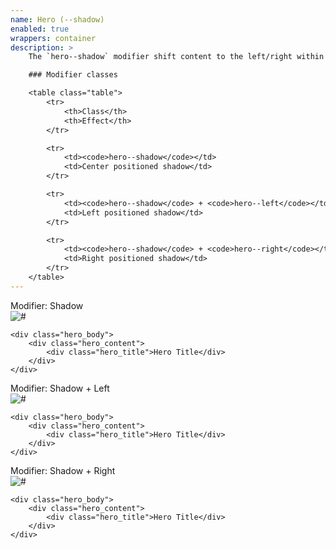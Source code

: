 ```yaml
---
name: Hero (--shadow)
enabled: true
wrappers: container
description: >
    The `hero--shadow` modifier shift content to the left/right within the `hero` component.

    ### Modifier classes

    <table class="table">
        <tr>
            <th>Class</th>
            <th>Effect</th>
        </tr>

        <tr>
            <td><code>hero--shadow</code></td>
            <td>Center positioned shadow</td>
        </tr>

        <tr>
            <td><code>hero--shadow</code> + <code>hero--left</code></td>
            <td>Left positioned shadow</td>
        </tr>

        <tr>
            <td><code>hero--shadow</code> + <code>hero--right</code></td>
            <td>Right positioned shadow</td>
        </tr>
    </table>
---
```


<div class="dd-heading">Modifier: Shadow</div>

<div class="hero hero--shadow">
    <picture class="hero_image">
        <source srcset="//placehold.it/1200x400" media="(min-width: 500px)">
        <img srcset="//placehold.it/500x350" alt="#">
    </picture>

    <div class="hero_body">
        <div class="hero_content">
            <div class="hero_title">Hero Title</div>
        </div>
    </div>
</div>

<div class="dd-heading">Modifier: Shadow + Left</div>

<div class="hero hero--left hero--shadow">
    <picture class="hero_image">
        <source srcset="//placehold.it/1200x400" media="(min-width: 500px)">
        <img srcset="//placehold.it/500x350" alt="#">
    </picture>

    <div class="hero_body">
        <div class="hero_content">
            <div class="hero_title">Hero Title</div>
        </div>
    </div>
</div>

<div class="dd-heading">Modifier: Shadow + Right</div>

<div class="hero hero--right hero--shadow">
    <picture class="hero_image">
        <source srcset="//placehold.it/1200x400" media="(min-width: 500px)">
        <img srcset="//placehold.it/500x350" alt="#">
    </picture>

    <div class="hero_body">
        <div class="hero_content">
            <div class="hero_title">Hero Title</div>
        </div>
    </div>
</div>
